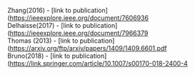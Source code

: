 Zhang(2016) - [link to publication](https://ieeexplore.ieee.org/document/7606936<br />
Delhaisse(2017) - [link to publication](https://ieeexplore.ieee.org/document/7966379<br />
Thomas (2013) - [link to publication](https://arxiv.org/ftp/arxiv/papers/1409/1409.6601.pdf<br />
Bruno(2018) - [link to publication](https://link.springer.com/article/10.1007/s00170-018-2400-4<br />

